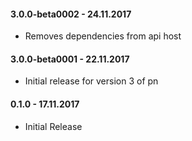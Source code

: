 #### 3.0.0-beta0002 - 24.11.2017
* Removes dependencies from api host

#### 3.0.0-beta0001 - 22.11.2017
* Initial release for version 3 of pn

#### 0.1.0 - 17.11.2017
* Initial Release
